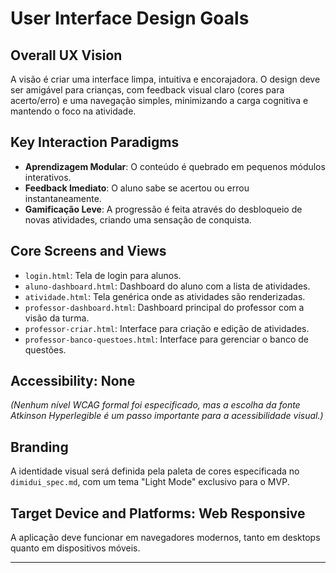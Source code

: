 # User Interface Design Goals

## Overall UX Vision
A visão é criar uma interface limpa, intuitiva e encorajadora. O design deve ser amigável para crianças, com feedback visual claro (cores para acerto/erro) e uma navegação simples, minimizando a carga cognitiva e mantendo o foco na atividade.

## Key Interaction Paradigms
- **Aprendizagem Modular**: O conteúdo é quebrado em pequenos módulos interativos.
- **Feedback Imediato**: O aluno sabe se acertou ou errou instantaneamente.
- **Gamificação Leve**: A progressão é feita através do desbloqueio de novas atividades, criando uma sensação de conquista.

## Core Screens and Views
- `login.html`: Tela de login para alunos.
- `aluno-dashboard.html`: Dashboard do aluno com a lista de atividades.
- `atividade.html`: Tela genérica onde as atividades são renderizadas.
- `professor-dashboard.html`: Dashboard principal do professor com a visão da turma.
- `professor-criar.html`: Interface para criação e edição de atividades.
- `professor-banco-questoes.html`: Interface para gerenciar o banco de questões.

## Accessibility: None
*(Nenhum nível WCAG formal foi especificado, mas a escolha da fonte Atkinson Hyperlegible é um passo importante para a acessibilidade visual.)*

## Branding
A identidade visual será definida pela paleta de cores especificada no `dimidui_spec.md`, com um tema "Light Mode" exclusivo para o MVP.

## Target Device and Platforms: Web Responsive
A aplicação deve funcionar em navegadores modernos, tanto em desktops quanto em dispositivos móveis.

---
